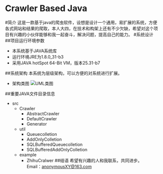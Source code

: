 Crawler Based Java
====

#简介
这是一款基于java的爬虫软件，设想是设计一个通用，易扩展的系统，方便各式网站和结果的爬取，本人大四，在技术和构架上还有不少欠缺，希望对这个项目有兴趣的小伙伴能够和我一起奋斗，解决问题，提高自己的能力。
#系统设计
##项目运行环境参数
* 本系统基于JAVA系统库
* 运行环境JRE为1.8.0_31-b3
* 采用JAVA hotSpot 64-Bit VM，版本25.31-b7

##系统架构
本系统为层级架构，可以方便的对系统进行扩展。
* 架构类图
![UML类图](https://github.com/Adventure1995/Crawler/tree/master/doc/img/classUML.jpg)

##重要JAVA文件目录信息

* src
	* Crawler
		* AbstractCrawler
		* DefaultCrawler
		* Generator
	* util
		* Queuecolletion
		* AddOnlyColletion
		* SQLBufferedQueuecolletion
		* SQLBufferedAddOnlyColletion
	* example
		* ZhihuCralwer
##结语
希望有兴趣的人和我联系，共同进步。
Email：anonymousXY@163.com
